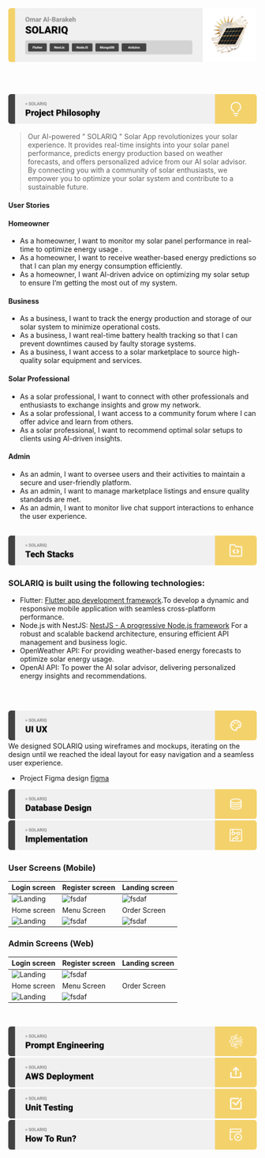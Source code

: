 <img src="./readme/title1.svg"/>

<br><br>

<img src="./readme/title2.svg"/>



>Our AI-powered  " SOLARIQ " Solar App revolutionizes your solar experience.
 >It provides real-time insights into your solar panel performance, predicts energy production based on weather forecasts,
  >and offers personalized advice from our AI solar advisor. By connecting you with a community of solar enthusiasts,
   >we empower you to optimize your solar system and contribute to a sustainable future.

#### User Stories

#### Homeowner
- As a homeowner, I want to monitor my solar panel performance in real-time to optimize energy usage .
- As a homeowner, I want to receive weather-based energy predictions so that I can plan my energy consumption efficiently.
- As a homeowner, I want AI-driven advice on optimizing my solar setup to ensure I’m getting the most out of my system.

#### Business
- As a business, I want to track the energy production and storage of our solar system to minimize operational costs.
- As a business, I want real-time battery health tracking so that I can prevent downtimes caused by faulty storage systems.
- As a business, I want access to a solar marketplace to source high-quality solar equipment and services.

#### Solar Professional
- As a solar professional, I want to connect with other professionals and enthusiasts to exchange insights and grow my network.
- As a solar professional, I want access to a community forum where I can offer advice and learn from others.
- As a solar professional, I want to recommend optimal solar setups to clients using AI-driven insights.

#### Admin

- As an admin, I want to oversee users and their activities to maintain a secure and user-friendly platform.
- As an admin, I want to manage marketplace listings and ensure quality standards are met.
- As an admin, I want to monitor live chat support interactions to enhance the user experience.
<br><br>



<img src="./readme/title3.svg"/>

### SOLARIQ is built using the following technologies:

- Flutter: [Flutter app development framework](https://flutter.dev/).To develop a dynamic and responsive mobile application with seamless cross-platform performance.
- Node.js with NestJS: [NestJS - A progressive Node.js framework](https://nestjs.com/) For a robust and scalable backend architecture, ensuring efficient API management and business logic.
- OpenWeather API: For providing weather-based energy forecasts to optimize solar energy usage.
- OpenAI API: To power the AI solar advisor, delivering personalized energy insights and recommendations.

<br><br>


<img src="./readme/title4.svg"/>
We designed SOLARIQ using wireframes and mockups, iterating on the design until we reached the ideal layout for easy navigation and a seamless user experience.

- Project Figma design [figma](https://www.figma.com/design/5H9Fa6QPBZsvvb9nZchmTV/Untitled?t=n2Z8NsetSEEd6VQz-1)

<img src="./readme/title5.svg"/>
<img src="./readme/title6.svg"/>

### User Screens (Mobile)
| Login screen  | Register screen | Landing screen |
| ---| ---| ---|
| ![Landing](https://placehold.co/900x1600) | ![fsdaf](https://placehold.co/900x1600) | ![fsdaf](https://placehold.co/900x1600)
| Home screen  | Menu Screen | Order Screen | Checkout Screen |
| ![Landing](https://placehold.co/900x1600) | ![fsdaf](https://placehold.co/900x1600) | ![fsdaf](https://placehold.co/900x1600)

### Admin Screens (Web)
| Login screen  | Register screen |  Landing screen |
| ---| ---| ---|
| ![Landing]("./readme/gif/signupscreen.gif") | ![fsdaf](./readme/demo/1440x1024.png) |
| Home screen  | Menu Screen | Order Screen |
| ![Landing](./readme/demo/1440x1024.png) | ![fsdaf](./readme/demo/1440x1024.png) |

<br><br>
<img src="./readme/title7.svg"/>
<img src="./readme/title8.svg"/>
<img src="./readme/title9.svg"/>
<img src="./readme/title10.svg"/>
